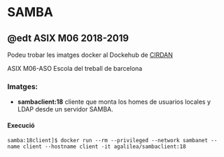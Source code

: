 # SAMBA
## @edt ASIX M06 2018-2019

Podeu trobar les imatges docker al Dockehub de [ClRDAN](https://hub.docker.com/u/ClRDAN/)


ASIX M06-ASO Escola del treball de barcelona

### Imatges:

* **sambaclient:18** cliente que monta los homes de usuarios locales y LDAP desde un servidor SAMBA.


#### Execució

```
samba:18client]$ docker run --rm --privileged --network sambanet --name client --hostname client -it agalilea/sambaclient:18
```
